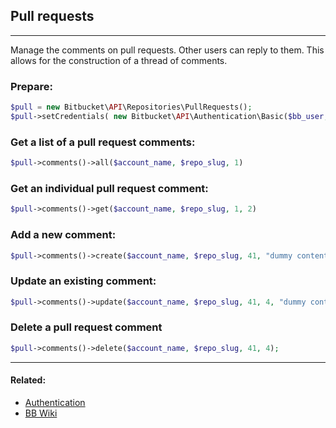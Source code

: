 ## Pull requests

----
Manage the comments on pull requests. Other users can reply to them. This allows for the construction of a thread of comments. 

### Prepare:
```php
$pull = new Bitbucket\API\Repositories\PullRequests();
$pull->setCredentials( new Bitbucket\API\Authentication\Basic($bb_user, $bb_pass) );
```

### Get a list of a pull request comments:
```php
$pull->comments()->all($account_name, $repo_slug, 1)
```

### Get an individual pull request comment:
```php
$pull->comments()->get($account_name, $repo_slug, 1, 2)
```

### Add a new comment:
```php
$pull->comments()->create($account_name, $repo_slug, 41, "dummy content");
```

### Update an existing comment:
```php
$pull->comments()->update($account_name, $repo_slug, 41, 4, "dummy content [edited]");
```

### Delete a pull request comment
```php
$pull->comments()->delete($account_name, $repo_slug, 41, 4);
```

----

#### Related:
  * [Authentication](../authentication.md)
  * [BB Wiki](https://confluence.atlassian.com/display/BITBUCKET/pullrequests+Resource#pullrequestsResource-Overview)

